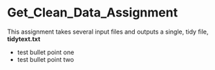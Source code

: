 # Get_Clean_Data_Assignment
This assignment takes several input files and outputs a single, tidy file, **tidytext.txt**
* test bullet point one
* test bullet point two
